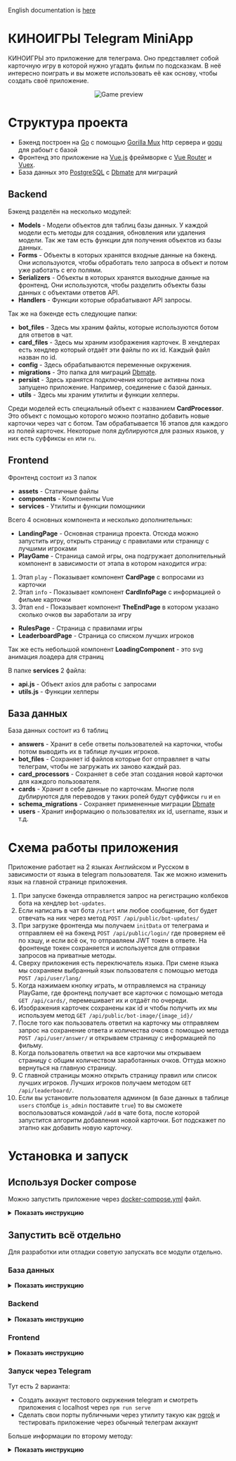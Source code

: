 English documentation is <a href=https://github.com/Sergey-pr/movie-games-tg/tree/main#moviegames-telegram-miniapp>here</a>

# КИНОИГРЫ Telegram MiniApp

КИНОИГРЫ это приложение для телеграма. Оно представляет собой карточную игру в которой 
нужно угадать фильм по подсказкам. В неё интересно поиграть и вы можете использовать её 
как основу, чтобы создать своё приложение.

<div align="center">
    <img src=https://github.com/Sergey-pr/movie-games-tg/raw/main/assets/preview.gif
    alt="Game preview">
</div>

# Структура проекта

* Бэкенд построен на <a href=https://go.dev/>Go</a> с помощью 
  <a href=https://github.com/gorilla/mux#gorillamux>Gorilla Mux</a> 
  http сервера и <a href=https://github.com/doug-martin/goqu#readme>goqu</a>
  для рабоыт с базой
* Фронтенд это приложение на <a href=https://vuejs.org/>Vue.js</a>
  фреймворке с <a href=https://router.vuejs.org/>Vue Router</a> и
  <a href=https://vuex.vuejs.org/>Vuex</a>.
* База данных это <a href=https://www.postgresql.org/>PostgreSQL</a> с 
  <a href=https://github.com/amacneil/dbmate#dbmate>Dbmate</a> для миграций

## Backend

Бэкенд разделён на несколько модулей:
* **Models** - Модели объектов для таблиц базы данных. У каждой модели есть методы для 
  создания, обновления или удаления модели. Так же там есть функции для получения
  объектов из базы данных.
* **Forms** - Объекты в которых хранятся входные данные на бэкенд. Они используются, чтобы
  обработать тело запроса в объект и потом уже работать с его полями.
* **Serializers** - Объекты в которых хранятся выходные данные на фронтенд. Они
  используются, чтобы разделить объекты базы данных с объектами ответов API.
* **Handlers** - Функции которые обрабатывают API запросы.

Так же на бэкенде есть следующие папки:
* **bot_files** - Здесь мы храним файлы, которые используются ботом для ответов в чат.
* **card_files** - Здесь мы храним изображения карточек. В хендлерах есть хендлер который
  отдаёт эти файлы по их id. Каждый файл назван по id.
* **config** - Здесь обрабатываются переменные окружения.
* **migrations** - Это папка для миграций
  <a href=https://github.com/amacneil/dbmate#dbmate>Dbmate</a>.
* **persist** - Здесь хранятся подключения которые активны пока запущено приложение.
  Например, соединение с базой данных.
* **utils** - Здесь мы храним утилиты и функции хелперы.

Среди моделей есть специальный объект с названием **CardProcessor**.
Это объект с помощью которого можно поэтапно добавить новые карточки через чат с ботом.
Там обрабатывается 16 этапов для каждого из полей карточек. Некоторые поля дублируются
для разных языков, у них есть суффиксы `en` или `ru`.

## Frontend

Фронтенд состоит из 3 папок

* **assets** - Статичные файлы
* **components** - Компоненты Vue
* **services** - Утилиты и функции помощники

Всего 4 основных компонента и несколько дополнительных:

* **LandingPage** - Основная страница проекта. Отсюда можно запустить игру,
  открыть страницу с правилами или страницу с лучшими игроками
* **PlayGame** - Страница самой игры, она подгружает дополнительный компонент в 
  зависимости от этапа в котором находится игра:
1. Этап `play` - Показывает компонент **CardPage** с вопросами из карточки
2. Этап `info` - Показывает компонент **CardInfoPage** с информацией о фильме карточки
3. Этап `end` - Показывает компонент **TheEndPage** в котором указано сколько очков вы заработали за игру
* **RulesPage** - Страница с правилами игры
* **LeaderboardPage** - Страница со списком лучших игроков

Так же есть небольшой компонент **LoadingComponent** - это svg анимация лоадера для страниц

В папке **services** 2 файла:
* **api.js** - Объект axios для работы с запросами
* **utils.js** - Функции хелперы

## База данных

База данных состоит из 6 таблиц

* **answers** - Хранит в себе ответы пользователей на карточки, чтобы потом выводить
  их в таблице лучших игроков.
* **bot_files** - Сохраняет id файлов которые бот отправляет в чаты телеграм,
  чтобы не загружать их заново каждый раз.
* **card_processors** - Сохраняет в себе этап создания новой карточки для каждого пользователя.
* **cards** - Хранит в себе данные по карточкам. Многие поля дублируются для переводов
  у таких ролей будут суффиксы `ru` и `en`
* **schema_migrations** - Сохраняет примененные миграции
  <a href=https://github.com/amacneil/dbmate#dbmate>Dbmate</a>
* **users** - Хранит информацию о пользователях их id, username, язык и т.д.

# Схема работы приложения

Приложение работает на 2 языках Английском и Русском в зависимости от языка в telegram пользователя.
Так же можно изменить язык на главной странице приложения.

1. При запуске бэкенда отправляется запрос на регистрацию колбеков бота на хендлер `bot-updates`.
2. Если написать в чат бота `/start` или любое сообщение, бот будет отвечать на них через метод
   `POST /api/public/bot-updates/`
3. При загрузке фронтенда мы получаем `initData` от телеграма и отправляем её на бэкенд `POST /api/public/login/`
   где проверяем её по хэшу, и если всё ок, то отправляем JWT токен в ответе.
   На фронтенде токен сохраняется и используется для отправки запросов на приватные методы.
4. Сверху приложения есть переключатель языка. При смене языка мы сохраняем выбранный
   язык пользователя с помощью метода `POST /api/user/lang/`
5. Когда нажимаем кнопку играть, м отправляемся на страницу PlayGame, где фронтенд
   получает все карточки с помощью метода `GET /api/cards/`, перемешивает их и отдаёт по очереди.
6. Изображения карточек сохранены как id и чтобы получить их мы используем метод
   `GET /api/public/bot-image/{image_id}/`
7. После того как пользователь ответил на карточку мы отправляем запрос на сохранение 
   ответа и количества очков с помощью метода `POST /api/user/answer/` и открываем страницу с 
   информацией по фильму.
8. Когда пользователь ответил на все карточки мы открываем страницу с общим количеством 
   заработанных очков. Оттуда можно вернуться на главную страницу.
9. С главной страницы можно открыть страницу правил или список лучших игроков. Лучших
   игроков получаем методом `GET /api/leaderboard/`.
10. Если вы установите пользователя админом (в базе данных в таблице `users` столбце `is_admin` поставите `true`)
    то вы сможете воспользоваться командой `/add` в чате бота, после которой запустится алгоритм добавления новой 
    карточки. Бот подскажет по этапно как добавить новую карточку.

# Установка и запуск

## Используя Docker compose

Можно запустить приложение через 
<a href=https://github.com/Sergey-pr/movie-games-tg/blob/main/docker-compose.yml>
docker-compose.yml</a> файл.

<details><summary><b>Показать инструкцию</b></summary>

1. Установите <a href=https://www.docker.com/>Docker</a> и убедитесь что с ним установился
   <a href=https://docs.docker.com/compose/gettingstarted/>Docker Compose</a>.
2. Сделайте копию файла 
   <a href=https://github.com/Sergey-pr/movie-games-tg/blob/main/docker-compose.yml>
   docker-compose.yml</a> и назовите её docker-compose.yml.local
3. Измените значения **Переменных Окружения** на нужные вам

```dotenv
# frontend

# VUE_APP_BASE_URL это адрес бэкенда, туда будут идти запросы с фронтенда
VUE_APP_BASE_URL=localhost:8888


#backend

# DATABASE это DSN строка подключения к базе данных
DATABASE='user=postgres password=postgres host=localhost port=5432 dbname=movie_games sslmode=disable'
# JWT_TOKEN это строка секрет для генерации JWT токенов
JWT_TOKEN=sfhjahkfg8749GHGJHgjhds
# TELEGRAM_BOT_TOKEN это токен вашего телеграм бота, его можно получить у @BotFather 
# в телеграм при регистрации бота
TELEGRAM_BOT_TOKEN=123456789:qwertyuioASDFGHJKLzxcvbnm
# FRONTEND_HOSTNAME это адрес фронтенда
FRONTEND_HOSTNAME=localhost:8080
# BACKEND_HOSTNAME это адрес бэкенда
BACKEND_HOSTNAME=localhost:8888


# migrator
# Это сервис применяющий миграции

# DBMATE_NO_DUMP_SCHEMA это переменная для создания схемы базы. При true файл схемы не создаётся
# т.к. он нам не нужен тут стоит true
DBMATE_NO_DUMP_SCHEMA=true
# DBMATE_MIGRATIONS_DIR это папка с миграциями Dbmate у нас это migrations
DBMATE_MIGRATIONS_DIR=migrations
# DATABASE_URL это строка подключения к базе, теперь в другом виде
DATABASE_URL=postgres://postgres:postgres@db:5432/movie_games?sslmode=disable


# database
# Здесь указываются логопасы базы
POSTGRES_USER=postgres
POSTGRES_PASSWORD=postgres
POSTGRES_DB=movie_games
```
4. Измените файл `nginx.conf` на нужные вам настройки nginx
5. Запустите команду `docker-compose -f docker-compose.yml.local build` чтобы собрать докер контейнеры
6. Запустите `docker-compose -f docker-compose.yml.local up -d` чтобы запустить проект
7. После этого колбеки от сообщений телеграма привяжутся к адресу бота, но будет нужно еще
   установить адрес фронтенда на кнопку боту у @BotFather чтобы приложение можно было открыть по кнопке.

</details>

## Запустить всё отдельно

Для разработки или отладки советую запускать все модули отдельно.

### База данных

<details><summary><b>Показать инструкцию</b></summary>

1. Создайте базу данных <a href=https://www.postgresql.org/>PostgreSQL</a>
2. Установите <a href=https://github.com/amacneil/dbmate#dbmate>Dbmate</a>
3. В папке backend заполните .env файл с **Переменными Окружения** для 
   <a href=https://github.com/amacneil/dbmate#dbmate>Dbmate</a>
```dotenv
# DBMATE_NO_DUMP_SCHEMA это переменная для создания схемы базы. При true файл схемы не создаётся
# т.к. он нам не нужен тут стоит true
DBMATE_NO_DUMP_SCHEMA=true
# DBMATE_MIGRATIONS_DIR это папка с миграциями Dbmate у нас это migrations
DBMATE_MIGRATIONS_DIR=migrations
# DATABASE_URL это строка подключения к базе, теперь в другом виде
DATABASE_URL=postgres://postgres:postgres@db:5432/movie_games?sslmode=disable
```
4. Запустите команду `dbmate up` чтобы применить миграции
</details>

### Backend

<details><summary><b>Показать инструкцию</b></summary>

1. Установите <a href=https://go.dev/>Go</a> версии 1.20 или новее
2. Перейдите в папку backend
3. Укажите **Переменные Окружения**
```dotenv
# REST_LISTEN это адрес на котором бэкенд слушает запросы
REST_LISTEN=0.0.0.0:8888
# DATABASE это DSN строка подключения к базе данных
DATABASE='user=postgres password=postgres host=localhost port=5432 dbname=movie_games sslmode=disable'
# JWT_TOKEN это строка секрет для генерации JWT токенов
JWT_TOKEN=sfhjahkfg8749GHGJHgjhds
# TELEGRAM_BOT_TOKEN это токен вашего телеграм бота, его можно получить у @BotFather 
# в телеграм при регистрации бота
TELEGRAM_BOT_TOKEN=123456789:qwertyuioASDFGHJKLzxcvbnm
# FRONTEND_HOSTNAME это адрес фронтенда
FRONTEND_HOSTNAME=localhost:8080
# BACKEND_HOSTNAME это адрес бэкенда
BACKEND_HOSTNAME=localhost:8888
```
4. Запустите `go mod download` чтобы установить зависимости
5. Запустите `go build main.go` чтобы стартануть веб сервер бэкенда

</details>

### Frontend

<details><summary><b>Показать инструкцию</b></summary>

1. Установите <a href=https://nodejs.org/en>Node.js</a>
2. Перейдите в папку frontend
3. Запустите `npm install` чтобы установить зависимости
4. Запустите `npm run serve` чтобы запустить сервер фронтенда на localhost.
   Так же можно использовать `npm run dev` который сгенерирует статичные html
   файлы в папке dist и генерировать новые при каждом изменении. Их можно потом
   отдавать любым веб сервером, например:
   <a href=https://www.npmjs.com/package/serve>serve</a>.

</details>

### Запуск через Telegram

Тут есть 2 варианта:
* Создать аккаунт тестового окружения telegram и смотреть приложения с localhost 
  через `npm run serve`
* Сделать свои порты публичными через утилиту такую как
  <a href=https://ngrok.com/>ngrok</a> и тестировать приложение через обычный телеграм 
  аккаунт

Больше информации по второму методу:

<details><summary><b>Показать инструкцию</b></summary>

1. Зарегистрируйтесь на <a href=https://ngrok.com/>ngrok</a>
2. Настройте конфиг ngrok для работы с двумя портами
```yml
version: "2"
authtoken: yourNgrokToken
tunnels:
  backend:
    proto: http
    addr: 8888
  frontend:
    proto: http
    addr: 8080
```
3. Замените **Переменные Окружения** бэкенда на адреса из ngrok:
```dotenv
FRONTEND_HOSTNAME=https://2acf-188-233-88-176.ngrok-free.app
BACKEND_HOSTNAME=https://7cc1-188-233-88-176.ngrok-free.app
```
4. Запустите бэкенд с помощью `go build main.go`. Сервер запустится на порте 8888,
   порт можно изменить с помощью **Переменной Окружения** `REST_LISTEN`
5. Замените **Переменные Окружения** фронтенда на адрес из ngrok:
```dotenv
# VUE_APP_BASE_URL это адрес бэкенда, туда будут идти запросы с фронтенда
VUE_APP_BASE_URL=https://7cc1-188-233-88-176.ngrok-free.app
```
6. Запустите фронтенд командой `npm run dev` чтобы сгенерировалась папка dist
7. Запустите веб сервер <a href=https://www.npmjs.com/package/serve>serve</a>
   командой `serve -l 8080` в папке frontend
8. Укажите адрес фронтенда ngrok как адрес кнопки меню бота у @BotFather в телеграм
9. Теперь можете открыть приложение через telegram. Больше информации по отладке приложений в телеграм 
   <a href=https://core.telegram.org/bots/webapps#testing-mini-apps>Здесь</a>
</details>

